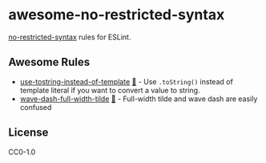 # awesome-no-restricted-syntax

[no-restricted-syntax](https://eslint.org/docs/rules/no-restricted-syntax) rules for ESLint.

## Awesome Rules

<!-- RULES_START -->
- [use-tostring-instead-of-template](./rules/use-tostring-instead-of-template.js) [🤖](https://eslint.org/play/#eyJ0ZXh0IjoiXG4vLyBCYWRcbnZhciBmb28gPSBgJHtiYXJ9YDtcbi8vIEdvb2RcbnZhciBmb28gPSBiYXIudG9TdHJpbmcoKTtcbiIsIm9wdGlvbnMiOnsicnVsZXMiOnsibm8tcmVzdHJpY3RlZC1zeW50YXgiOlsiZXJyb3IiLHsic2VsZWN0b3IiOiJUZW1wbGF0ZUxpdGVyYWxbcXVhc2lzLjAudmFsdWUucmF3PVwiXCJdW3F1YXNpcy4xLnRhaWw9dHJ1ZV1bcXVhc2lzLjEudmFsdWUucmF3PVwiXCJdIiwibWVzc2FnZSI6IlVzZSBgLnRvU3RyaW5nKClgIGluc3RlYWQgb2YgdGVtcGxhdGUgbGl0ZXJhbCBpZiB5b3Ugd2FudCB0byBjb252ZXJ0IGEgdmFsdWUgdG8gc3RyaW5nLiJ9XX19fQ==) - Use `.toString()` instead of template literal if you want to convert a value to string.
- [wave-dash-full-width-tilde](./rules/wave-dash-full-width-tilde.js) [🤖](https://eslint.org/play/#eyJ0ZXh0IjoiXG4vLyBiYWRcbnZhciBmb28gPSAn772eJztcbnZhciBiYXIgPSBg772eYDtcbi8vIGdvb2RcbnZhciBmb28gPSAn44CcJztcbnZhciBiYXIgPSBg44CcYDtcbiIsIm9wdGlvbnMiOnsicnVsZXMiOnsibm8tcmVzdHJpY3RlZC1zeW50YXgiOlsiZXJyb3IiLHsic2VsZWN0b3IiOiI6bWF0Y2hlcyhMaXRlcmFsW3ZhbHVlPS/vvZ4vXSxUZW1wbGF0ZUVsZW1lbnRbdmFsdWUucmF3PS/vvZ4vXSkiLCJtZXNzYWdlIjoiRG8gbm90IHVzZSBmdWxsLXdpZHRoIHRpbGRlLiBVc2Ugd2F2ZSBkYXNoIGluc3RlYWQuIn1dfX19) - Full-width tilde and wave dash are easily confused<!-- RULES_END -->

## License

CC0-1.0

